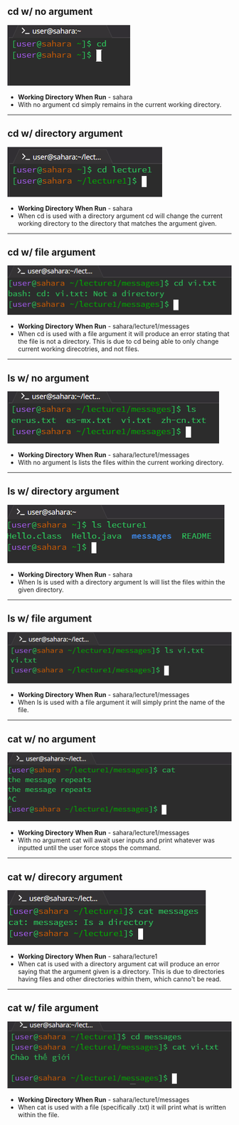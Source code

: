 ## **cd w/ no argument**
![cd w/ no argument](Photos/Lab1/cd_plain.png)
* **Working Directory When Run** - sahara
* With no argument cd simply remains in the current working directory.
---
## **cd w/ directory argument**
![cd w/ directory argument](Photos/Lab1/cd_dir_arg.png)
* **Working Directory When Run** - sahara
* When cd is used with a directory argument cd will change the current working directory to the directory that matches the argument given.
---
## **cd w/ file argument**
![cd w/ file argument](Photos/Lab1/cd__file_arg.png)
* **Working Directory When Run** - sahara/lecture1/messages
* When cd is used with a file argument it will produce an error stating that the file is not a directory. This is due to cd being able to only change current working direcotries, and not files.
---
## **ls w/ no argument**
![ls w/ no argument](Photos/Lab1/ls_plain.png)
* **Working Directory When Run** - sahara/lecture1/messages
* With no argument ls lists the files within the current working directory.
---
## **ls w/ directory argument**
![ls w/ directory argument](Photos/Lab1/ls_dir_arg.png)
* **Working Directory When Run** - sahara
* When ls is used with a directory argument ls will list the files within the given directory.
---
## **ls w/ file argument**
![ls w/ file argument](Photos/Lab1/ls_file_arg.png)
* **Working Directory When Run** - sahara/lecture1/messages
* When ls is used with a file argument it will simply print the name of the file.
---
## **cat w/ no argument**
![cat w/ no argument](Photos/Lab1/cat_no_arg.png)
* **Working Directory When Run** - sahara/lecture1/messages
* With no argument cat will await user inputs and print whatever was inputted until the user force stops the command.
---
## **cat w/ direcory argument**
![cat w/ directory argument](Photos/Lab1/cat_dir_arg.png)
* **Working Directory When Run** - sahara/lecture1
* When cat is used with a directory argument cat will produce an error saying that the argument given is a directory. This is due to directories having files and other directories within them, which canno't be read. 
---
## **cat w/ file argument**
![cat w/ file argument](Photos/Lab1/cat_file_arg.png)
* **Working Directory When Run** - sahara/lecture1/messages
* When cat is used with a file (specifically .txt) it will print what is written within the file. 
